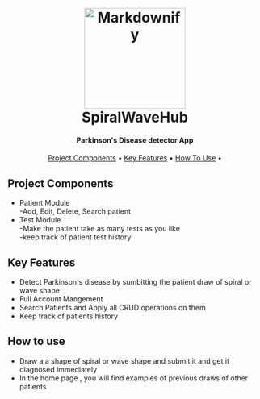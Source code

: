 
<h1 align="center">
  <br>
  <a href="http://www.amitmerchant.com/electron-markdownify"><img src="https://res.cloudinary.com/askerhub/image/upload/v1708212582/logo_r1b5c9.png" alt="Markdownify" width="200"></a>
  <br>
  SpiralWaveHub
  <br>
</h1>

<h4 align="center">Parkinson's Disease detector App</h4>



<p align="center">
  <a href="#project-components">Project Components</a> •
  <a href="#key-features">Key Features</a> •
  <a href="#how-to-use">How To Use</a> •

</p>

## Project Components
* Patient Module </br>
  -Add, Edit, Delete, Search patient </br>
* Test Module</br>
 -Make the patient take as many tests as you like</br>
 -keep track of patient test history
 

## Key Features

* Detect Parkinson's disease by sumbitting the patient draw of spiral or wave shape
* Full Account Mangement
* Search Patients and Apply all CRUD operations on them
* Keep track of patients history

## How to use
* Draw a a shape of spiral or wave shape and submit it and get it diagnosed immediately
* In the home page , you will find examples of previous draws of other patients



